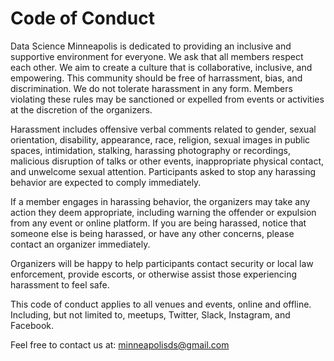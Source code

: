 # Code of Conduct

Data Science Minneapolis is dedicated to providing an inclusive and supportive environment for everyone. We ask that all members respect each other. We aim to create a culture that is collaborative, inclusive, and empowering. This community should be free of harrassment, bias, and discrimination. We do not tolerate harassment in any form. Members violating these rules may be sanctioned or expelled from events or activities at the discretion of the organizers.

Harassment includes offensive verbal comments related to gender, sexual orientation, disability, appearance, race, religion, sexual images in public spaces, intimidation, stalking, harassing photography or recordings, malicious disruption of talks or other events, inappropriate physical contact, and unwelcome sexual attention. Participants asked to stop any harassing behavior are expected to comply immediately.

If a member engages in harassing behavior, the organizers may take any action they deem appropriate, including warning the offender or expulsion from any event or online platform. If you are being harassed, notice that someone else is being harassed, or have any other concerns, please contact an organizer immediately.

Organizers will be happy to help participants contact security or local law enforcement, provide escorts, or otherwise assist those experiencing harassment to feel safe.

This code of conduct applies to all venues and events, online and offline. Including, but not limited to, meetups, Twitter, Slack, Instagram, and Facebook.

Feel free to contact us at: minneapolisds@gmail.com
